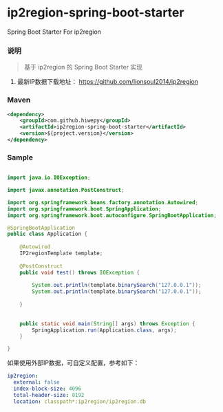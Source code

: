 # ip2region-spring-boot-starter
Spring Boot Starter For ip2region

### 说明


 > 基于 ip2region 的 Spring Boot Starter 实现

1. 最新IP数据下载地址： https://github.com/lionsoul2014/ip2region

### Maven

``` xml
<dependency>
	<groupId>com.github.hiwepy</groupId>
	<artifactId>ip2region-spring-boot-starter</artifactId>
	<version>${project.version}</version>
</dependency>
```

### Sample

```java

import java.io.IOException;

import javax.annotation.PostConstruct;

import org.springframework.beans.factory.annotation.Autowired;
import org.springframework.boot.SpringApplication;
import org.springframework.boot.autoconfigure.SpringBootApplication;

@SpringBootApplication
public class Application {
	
	@Autowired
	IP2regionTemplate template;
	
	@PostConstruct
	public void test() throws IOException {
		
		System.out.println(template.binarySearch("127.0.0.1"));
		System.out.println(template.binarySearch("127.0.0.1"));
		
	}
	
	
	public static void main(String[] args) throws Exception {
		SpringApplication.run(Application.class, args);
	}

}

```

如果使用外部IP数据，可自定义配置，参考如下：
```yaml
ip2region:
  external: false
  index-block-size: 4096
  total-header-size: 8192
  location: classpath*:ip2region/ip2region.db
```

